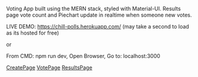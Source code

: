 Voting App built using the MERN stack, styled with Material-UI.
Results page vote count and Piechart update in realtime when someone new votes.

LIVE DEMO: https://chill-polls.herokuapp.com/ (may take a second to load as its hosted for free)

or

From CMD:
npm run dev,
Open Browser,
Go to: localhost:3000

[CreatePage](https://user-images.githubusercontent.com/43912919/62431583-7ba5c580-b6dd-11e9-960b-78fcf5fc72b7.png)
[VotePage](https://user-images.githubusercontent.com/43912919/62431605-9bd58480-b6dd-11e9-9055-c03c9c1d16c1.png)
[ResultsPage](https://user-images.githubusercontent.com/43912919/62431610-a859dd00-b6dd-11e9-843d-359155be9c10.png)
